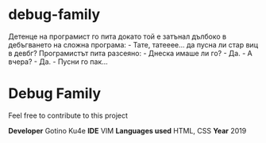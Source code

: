 # debug-family
Детенце на програмист го пита докато той е затънал дълбоко в дебъгването на сложна програма: - Тате, татееее... да пусна ли стар виц в девбг? Програмистът пита разсеяно: - Днеска имаше ли го? - Да. - А вчера? - Да. - Пусни го пак...

# Debug Family

Feel free to contribute to this project

**Developer** Gotino Ku4e
**IDE** VIM
**Languages used** HTML, CSS
**Year** 2019

